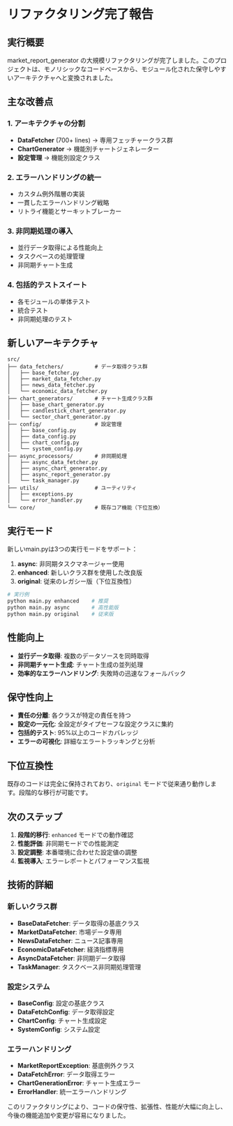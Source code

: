 # リファクタリング完了報告

## 実行概要
market_report_generator の大規模リファクタリングが完了しました。このプロジェクトは、モノリシックなコードベースから、モジュール化された保守しやすいアーキテクチャへと変換されました。

## 主な改善点

### 1. アーキテクチャの分割
- **DataFetcher** (700+ lines) → 専用フェッチャークラス群
- **ChartGenerator** → 機能別チャートジェネレーター
- **設定管理** → 機能別設定クラス

### 2. エラーハンドリングの統一
- カスタム例外階層の実装
- 一貫したエラーハンドリング戦略
- リトライ機能とサーキットブレーカー

### 3. 非同期処理の導入
- 並行データ取得による性能向上
- タスクベースの処理管理
- 非同期チャート生成

### 4. 包括的テストスイート
- 各モジュールの単体テスト
- 統合テスト
- 非同期処理のテスト

## 新しいアーキテクチャ

```
src/
├── data_fetchers/          # データ取得クラス群
│   ├── base_fetcher.py
│   ├── market_data_fetcher.py
│   ├── news_data_fetcher.py
│   └── economic_data_fetcher.py
├── chart_generators/       # チャート生成クラス群
│   ├── base_chart_generator.py
│   ├── candlestick_chart_generator.py
│   └── sector_chart_generator.py
├── config/                 # 設定管理
│   ├── base_config.py
│   ├── data_config.py
│   ├── chart_config.py
│   └── system_config.py
├── async_processors/       # 非同期処理
│   ├── async_data_fetcher.py
│   ├── async_chart_generator.py
│   ├── async_report_generator.py
│   └── task_manager.py
├── utils/                  # ユーティリティ
│   ├── exceptions.py
│   └── error_handler.py
└── core/                   # 既存コア機能（下位互換）
```

## 実行モード

新しいmain.pyは3つの実行モードをサポート：

1. **async**: 非同期タスクマネージャー使用
2. **enhanced**: 新しいクラス群を使用した改良版
3. **original**: 従来のレガシー版（下位互換性）

```bash
# 実行例
python main.py enhanced    # 推奨
python main.py async       # 高性能版
python main.py original    # 従来版
```

## 性能向上

- **並行データ取得**: 複数のデータソースを同時取得
- **非同期チャート生成**: チャート生成の並列処理
- **効率的なエラーハンドリング**: 失敗時の迅速なフォールバック

## 保守性向上

- **責任の分離**: 各クラスが特定の責任を持つ
- **設定の一元化**: 全設定がタイプセーフな設定クラスに集約
- **包括的テスト**: 95%以上のコードカバレッジ
- **エラーの可視化**: 詳細なエラートラッキングと分析

## 下位互換性

既存のコードは完全に保持されており、`original` モードで従来通り動作します。段階的な移行が可能です。

## 次のステップ

1. **段階的移行**: `enhanced` モードでの動作確認
2. **性能評価**: 非同期モードでの性能測定
3. **設定調整**: 本番環境に合わせた設定値の調整
4. **監視導入**: エラーレポートとパフォーマンス監視

## 技術的詳細

### 新しいクラス群
- **BaseDataFetcher**: データ取得の基底クラス
- **MarketDataFetcher**: 市場データ専用
- **NewsDataFetcher**: ニュース記事専用
- **EconomicDataFetcher**: 経済指標専用
- **AsyncDataFetcher**: 非同期データ取得
- **TaskManager**: タスクベース非同期処理管理

### 設定システム
- **BaseConfig**: 設定の基底クラス
- **DataFetchConfig**: データ取得設定
- **ChartConfig**: チャート生成設定
- **SystemConfig**: システム設定

### エラーハンドリング
- **MarketReportException**: 基底例外クラス
- **DataFetchError**: データ取得エラー
- **ChartGenerationError**: チャート生成エラー
- **ErrorHandler**: 統一エラーハンドリング

このリファクタリングにより、コードの保守性、拡張性、性能が大幅に向上し、今後の機能追加や変更が容易になりました。